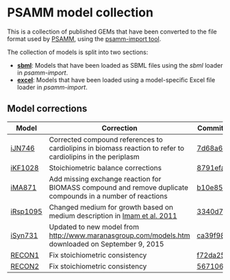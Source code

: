 PSAMM model collection
======================

This is a collection of published GEMs that have been converted to the file
format used by [PSAMM](https://github.com/zhanglab/psamm), using the
[psamm-import tool](https://github.com/zhanglab/psamm-import).

The collection of models is split into two sections:

- [**sbml**](sbml): Models that have been loaded as SBML files using the _sbml_
  loader in _psamm-import_.
- [**excel**](excel): Models that have been loaded using a model-specific Excel
  file loader in _psamm-import_.

Model corrections
-----------------

|Model|Correction|Commits|
|-----|----------|-------|
|[iJN746](sbml/iJN746)     | Corrected compound references to cardiolipins in biomass reaction to refer to cardiolipins in the periplasm | [7d68a62](https://github.com/zhanglab/psamm-model-collection/commit/7d68a6236faf5835229971cbc84cc2eab36ca1fa) |
|[iKF1028](sbml/iKF1028)   | Stoichiometric balance corrections |[8791efa](https://github.com/zhanglab/psamm-model-collection/commit/8791efa58d0b01a06384b03ce11a6fcbc03fe8c3) |
|[iMA871](sbml/iMA871)     | Add missing exchange reaction for BIOMASS compound and remove duplicate compounds in a number of reactions | [b10e858](https://github.com/zhanglab/psamm-model-collection/commit/b10e85808287982564dcd0cb0b9290104ce39b4f) |
|[iRsp1095](sbml/iRsp1095) | Changed medium for growth based on medium description in [Imam et al. 2011](https://doi.org/10.1186/1752-0509-5-116) | [3340d7a](https://github.com/zhanglab/psamm-model-collection/commit/3340d7a476485a6e22f77a0561a803b4281d2615) |
|[iSyn731](sbml/iSyn731)   | Updated to new model from http://www.maranasgroup.com/models.htm downloaded on September 9, 2015 | [ca39f98](https://github.com/zhanglab/psamm-model-collection/commit/ca39f98172275718bdbc369c53015b71aec91e70) |
|[RECON1](sbml/RECON1)     | Fix stoichiometric consistency | [f72da25](https://github.com/zhanglab/psamm-model-collection/commit/f72da25d9a9e0e6ac319d3ebb566764bb1733cf5) |
|[RECON2](sbml/recon2)     | Fix stoichiometric consistency | [5671060](https://github.com/zhanglab/psamm-model-collection/commit/5671060606674cec61141f71dbe0d9d545e149dc) |
